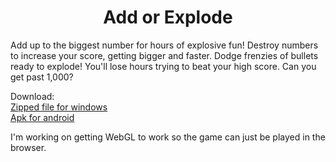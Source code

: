 <h1 align="center">Add or Explode</h1>

Add up to the biggest number for hours of explosive fun!
Destroy numbers to increase your score, getting bigger and faster. Dodge frenzies of bullets ready to explode! You'll lose hours trying to beat your high score. Can you get past 1,000?

Download: <br/>
[Zipped file for windows](https://github.com/Agroovy/add-or-explode/raw/main/Downloads/Add%20or%20Explode%20for%20Windows.zip) <br/>
[Apk for android](https://github.com/Agroovy/add-or-explode/raw/main/Downloads/Add_or_Explode_v1.0.apk)

I'm working on getting WebGL to work so the game can just be played in the browser.
